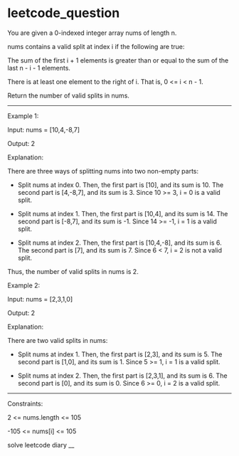 # leetcode_question

You are given a 0-indexed integer array nums of length n.

nums contains a valid split at index i if the following are true:

The sum of the first i + 1 elements is greater than or equal to the sum of the last n - i - 1 elements.

There is at least one element to the right of i. That is, 0 <= i < n - 1.

Return the number of valid splits in nums.


---

 

Example 1:

Input: nums = [10,4,-8,7]

Output: 2

Explanation: 

There are three ways of splitting nums into two non-empty parts:

- Split nums at index 0. Then, the first part is [10], and its sum is 10. The second part is [4,-8,7], and its sum is 3. Since 10 >= 3, i = 0 is a valid split.
  
- Split nums at index 1. Then, the first part is [10,4], and its sum is 14. The second part is [-8,7], and its sum is -1. Since 14 >= -1, i = 1 is a valid split.
  
- Split nums at index 2. Then, the first part is [10,4,-8], and its sum is 6. The second part is [7], and its sum is 7. Since 6 < 7, i = 2 is not a valid split.
  
Thus, the number of valid splits in nums is 2.


Example 2:

Input: nums = [2,3,1,0]

Output: 2

Explanation: 

There are two valid splits in nums:

- Split nums at index 1. Then, the first part is [2,3], and its sum is 5. The second part is [1,0], and its sum is 1. Since 5 >= 1, i = 1 is a valid split.
  
- Split nums at index 2. Then, the first part is [2,3,1], and its sum is 6. The second part is [0], and its sum is 0. Since 6 >= 0, i = 2 is a valid split.


---
 

Constraints:

2 <= nums.length <= 105

-105 <= nums[i] <= 105

solve leetcode diary
__
